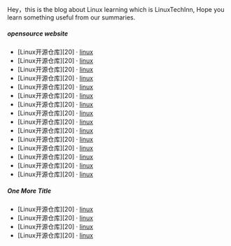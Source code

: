 Hey，this is the blog about Linux learning which is LinuxTechInn, Hope you learn something useful from our summaries.

##### opensource website

- [Linux开源仓库][20] · [linux](https://github.com/torvalds/linux)
- [Linux开源仓库][20] · [linux](https://github.com/torvalds/linux)
- [Linux开源仓库][20] · [linux](https://github.com/torvalds/linux)
- [Linux开源仓库][20] · [linux](https://github.com/torvalds/linux)
- [Linux开源仓库][20] · [linux](https://github.com/torvalds/linux)
- [Linux开源仓库][20] · [linux](https://github.com/torvalds/linux)
- [Linux开源仓库][20] · [linux](https://github.com/torvalds/linux)
- [Linux开源仓库][20] · [linux](https://github.com/torvalds/linux)
- [Linux开源仓库][20] · [linux](https://github.com/torvalds/linux)
- [Linux开源仓库][20] · [linux](https://github.com/torvalds/linux)
- [Linux开源仓库][20] · [linux](https://github.com/torvalds/linux)
- [Linux开源仓库][20] · [linux](https://github.com/torvalds/linux)
- [Linux开源仓库][20] · [linux](https://github.com/torvalds/linux)
- [Linux开源仓库][20] · [linux](https://github.com/torvalds/linux)
- [Linux开源仓库][20] · [linux](https://github.com/torvalds/linux)


##### One More Title

- [Linux开源仓库][20] · [linux](https://github.com/torvalds/linux)
- [Linux开源仓库][20] · [linux](https://github.com/torvalds/linux)
- [Linux开源仓库][20] · [linux](https://github.com/torvalds/linux)
- [Linux开源仓库][20] · [linux](https://github.com/torvalds/linux)


<!--
- [LinuxTechInn][19] · 2018
-->